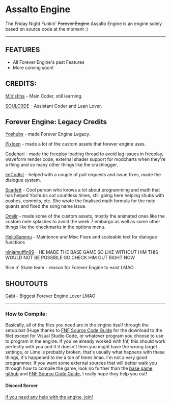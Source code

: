 # Assalto Engine
The Friday Night Funkin' ~~Forever Engine~~ Assalto Engine is an engine solely based on source code at the moment :)

----------------------------------------------

## FEATURES
* All Forever Engine's past Features
* More coming soon!

## CREDITS:

[Mib'sfiha](https://twitter.com/Mibsfiha) - Main Coder, still learning.

[SOULC0DE](https://twitter.com/AquaStrikr_) - Assistant Coder and Lean Lover.


## Forever Engine: Legacy Credits
[Yoshubs](https://github.com/Yoshubs) - made Forever Engine Legacy.

[Pixloen](https://github.com/PixlJacket) - made a lot of the custom assets that forever engine uses.

[Gedehari](https://github.com/gedehari) - made the freeplay loading thread to avoid lag issues in freeplay, waveform render code, external shader support for modcharts when they're a thing and so many other things like the crashlogger.

[ImCodist](https://github.com/ImCodist) - helped with a couple of pull requests and issue fixes, made the dialogue system.

[Scarlett](https://github.com/SomeKitten) - Cool person who knows a lot about programming and math that has helped Yoshubs out countless times, still going here helping shubs with pushes, commits, etc. She wrote the finalised math formula for the note quants and fixed the song name issue.

[Oneilr](https://oneilr.newgrounds.com/) - made some of the custom assets, mostly the animated ones like the custom note splashes to avoid the week 7 embargo as well as some other things like the checkmarks in the options menu.

[HelloSammu](https://github.com/hellosammu) - Maintence and Misc Fixes and scaleable text for dialogue functions

[ninjamuffin99](https://ninjamuffin99.newgrounds.com/) - HE MADE THE BASE GAME SO LIKE WITHOUT HIM THIS WOULD NOT BE POSSIBLE GO CHECK HIM OUT RIGHT NOW

Rise n' Skate team - reason for Forever Engine to exist LMAO

## SHOUTOUTS
[Gabi](https://twitter.com/Fan_de_RPG) - Biggest Forever Engine Lover LMAO

----------------------------------------------

### How to Compile:
Basically, all of the files you need are in the engine itself through the setup.bat (Huge thanks to [FNF Source Code Guide](https://gamebanana.com/tuts/13798) for the download to the file) except for Visual Studio Code, or whatever program you choose to use to program in the engine. If you've already worked with fnf, this should work perfectly with you and if it doesn't then you might have the wrong target settings, or Lime is probably broken, that's usually what happens with these things, it's happened to me a ton of times lmao. I'm not a very good programmer.
If you want some external sources that will better walk you through how to compile the game, look no further than the [base game github](https://github.com/ninjamuffin99/Funkin) and [FNF Source Code Guide](https://gamebanana.com/tuts/13798), I really hope they help you out!

#### Discord Server
[If you need any help with the engine, join!](https://discord.gg/qrngmWvxzP)
